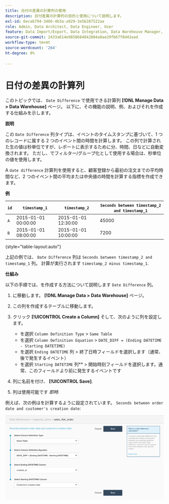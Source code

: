 ```yaml
---
title: 日付の差異の計算列の使用
description: 日付差異の計算列の目的と使用について説明します。
exl-id: 6ecab794-3466-4b3a-a929-3e56287522aa
role: Admin, Data Architect, Data Engineer, User
feature: Data Import/Export, Data Integration, Data Warehouse Manager, Commerce Tables
source-git-commit: 2433a614e9858684842804a0ae29fb67f0d41ead
workflow-type: tm+mt
source-wordcount: '264'
ht-degree: 0%

---
```


# 日付の差異の計算列

このトピックでは、 `Date Difference` で使用できる計算列 **[!DNL Manage Data > Data Warehouse]** ページ。 以下に、その機能の説明、例、およびそれを作成する仕組みを示します。

**説明**

この `Date Difference` 列タイプは、イベントのタイムスタンプに基づいて、1 つのレコードに属する 2 つのイベント間の時間を計算します。 この列で計算された生の値は秒単位ですが、レポートに表示するために分、時間、日などに自動変換されます。 ただし、でフィルター/グループ化として使用する場合は、秒単位の値を使用します。

A `date difference` 計算列を使用すると、顧客登録から最初の注文までの平均時間など、2 つのイベント間の平均または中央値の時間を計算する指標を作成できます。

**例**

| **`id`** | **`timestamp_1`** | **`timestamp_2`** | **`Seconds between timestamp_2 and timestamp_1`** |
|--- |--- |--- |--- |
| `A` | 2015-01-01 00:00:00 | 2015-01-01 12:30:00 | 45000 |
| `B` | 2015-01-01 08:00:00 | 2015-01-01 10:00:00 | 7200 |

{style="table-layout:auto"}


上記の例では、 `Date Difference` 列は `Seconds between timestamp_2 and timestamp_1` 列。 計算が実行されます `timestamp_2 minus timestamp_1`.

**仕組み**

以下の手順では、を作成する方法について説明します `Date Difference` 列。

1. に移動します。 **[!DNL Manage Data > Data Warehouse]** ページ。
1. この列を作成するテーブルに移動します。
1. クリック **[!UICONTROL Create a Column]** そして、次のように列を設定します。
   * を選択 `Column Definition Type` > `Same Table`
   * を選択 `Column Definition Equation` > `DATE_DIFF = (Ending DATETIME - Starting DATETIME)`
   * を選択 `Ending DATETIME` 列 > 終了日時フィールドを選択します（通常、後で発生するイベント）
   * を選択 `Starting DATETIME` 列** > 開始時刻フィールドを選択します。通常、このフィールドより前に発生するイベントです

1. 列に名前を付け、 **[!UICONTROL Save]**.
1. 列は使用可能です *即時*.

例えば、次の例はを計算するように設定されています。 `Seconds between order date and customer's creation date`:

![](../../assets/date_diff.png)
